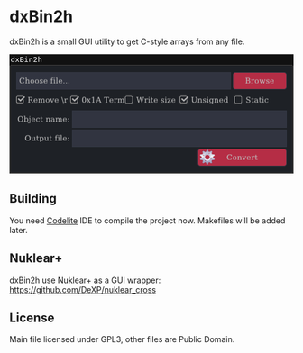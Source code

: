 dxBin2h
===========

dxBin2h is a small GUI utility to get C-style arrays from any file.

![dxBin2h Screenshot](https://raw.githubusercontent.com/DeXP/dxBin2h/master/dxBin2h-screenshot.png)


Building
-----------

You need [Codelite](https://codelite.org/) IDE to compile the project now. Makefiles will be added later.


Nuklear+
-----------

dxBin2h use Nuklear+ as a GUI wrapper: https://github.com/DeXP/nuklear_cross


License
-----------

Main file licensed under GPL3, other files are Public Domain.

